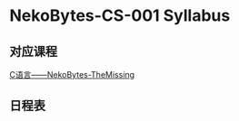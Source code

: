 # NekoBytes-CS-001 Syllabus

## 对应课程
[C语言——NekoBytes-TheMissing](../../2.编程模块/2.1%20CStart/2.1%20CStart.md)

## 日程表

<CourseTable />

